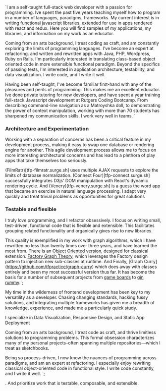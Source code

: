 `I am a self-taught full-stack web developer with a passion for programming. Ive spent the past five years teaching myself how to program in a number of languages, paradigms, frameworks. My current interest is in writing functional javascript libraries, extended for use in apps rendered with react and redux. Here you will find samples of my applications, my libraries, and information on my work as an educator.

Coming from an arts background, I treat coding as craft, and am  constantly exploring the limits of programming languages. I've become an expert at refactoring. and written and rewritten apps with Java, PHP, Wordpress, Ruby on Rails.  I'm particularly interested in translating class-based object oriented code in more extensible functional paradigm. Beyond the specifics of  passing tests, I'm interested in application architecture, testability, and data visualization. I write code, and I write it well.

Having been self-taught, I've become familiar first-hand with any of the pleasures and perils of programming. This makes me an excellent educator. Ive done private tutoring for new developers, and have spent a year training full-stack Javascript development at Rutgers Coding Bootcamp. From describing command-line navigation as a Matroyshka doll, to demonstrating the power of context manipulation, working with more than 70 students has sharpened my communication skills. I work very well in teams.
`

### Architecture and Experimentation
Working with a separation of concerns has been a critical feature in my development process, making it easy to swap one database or rendering engine for another. This agile development process allows me to focus on more interesting architectural concerns and has lead to a plethora of play apps that take themselves too seriously.

(FilmRatr)[tfp-filmratr.surge.sh] uses multiple AJAX requests to explore the limits of database normalization. (Connect Four)[tfp-connect.surge.sh] successfully integrates D3js' DOM manipulation with React's dynamic rendering cycle. And (Venery)[tfp-venery.surge.sh] is a guess the word app that became an exercise in natural language processing. I adapt very quickly and treat trivial problems as opportunities for great solutions

### Testable and flexible
I truly love programming, and I refactor obsessively. I focus on writing small, test-driven, functional code that is flexible and extensible. This facilitates grouping related functionality and organically gives rise to new libraries.

This quality is exemplified in my work with graph algorithms, which I have rewritten no less than twenty times over three years, and have learned the most from. There is an [Object Oriented version](https://github.com/tfpractice/classical_graph_theory), designed for classical extension. [Factory Graph Theory](https://github.com/tfpractice/factory_graph_theory), which leverages the Factory design pattern to injection new sub-classes at runtime.  And Finally, [Graph Curry] (https://github.com/tfpractice/graph-curry) which does away with classes entirely and been my most successful version thus far. It has become the basis for a number of subsequent projects from [game boards](https://github.com/tfpractice/gamegrid) to [gin rummy](https://github.com/tfpractice/rummy-redux).`;

My time in the wilderness of frontend development has been key to my versatility as a developer. Chasing changing standards, hacking fussy solutions, and integrating multiple frameworks has given me a breadth of knowledge, experience, and made me a particularly quick study.

I specialize in Data Visualization, Responsive Design, and Static App Deployment



Coming from an arts background, I treat code as craft, and thrive limitless solutions to programming problems. This formal obsession characterizes many of my personal projects–often spanning multiple repositories—which I treat as sketchbooks. 

Being so process-driven, I now know the nuances of programming across paradigms, and am an expert at refactoring. I especially enjoy rewriting classical object-oriented code in functional style. I write code constantly, and I write it well.
`;


. And prioritize work that is testable, composable, and extensible. 
